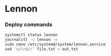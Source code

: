 # Lennon

### Deploy commands

```sh
systemctl status lennon
journalctl -u lennon -e
sudo nano /etc/systemd/system/lennon.service
sed 's/\r$//' file.txt > out.txt
```